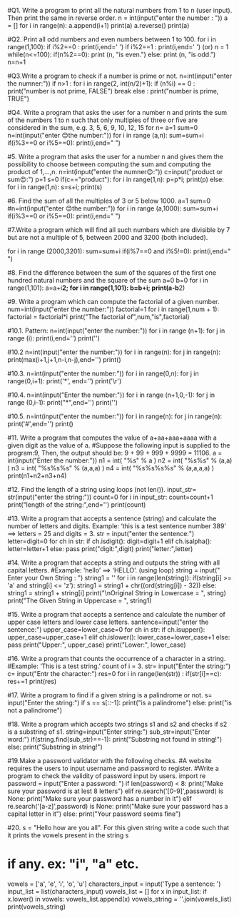#Q1. Write a program to print all the natural numbers from 1 to n (user input). Then print the same in reverse order.
n = int(input("enter the number : "))
a = []
for i in range(n):
    a.append(i+1)
print(a)
a.reverse()
print(a)

#Q2. Print all odd numbers and even numbers between 1 to 100.
for i in range(1,100): 
    if i%2==0 :
        print(i,end=' ')
    if i%2==1 :
        print(i,end=' ')
        (or)
n = 1 
while(n<=100): 
        if(n%2==0): 
            print (n, "is even.")
        else:
             print (n, "is odd.") 
        n=n+1        
        
#Q3.Write a program to check if a number is prime or not.
n=int(input("enter the numner:"))
if n>1 :
    for i in range(2, int(n/2)+1):
        if (n%i) == 0 :
            print("number is not prime, FALSE")
            break
        else :
            print("number is prime, TRUE")
  
#Q4. Write a program that asks the user for a number n and prints the sum of the numbers 1 to n such that only multiples of three or five are considered in the sum, e.g. 3, 5, 6, 9, 10, 12, 15 for n=
a=1
sum=0
n=int(input("enter 😊the number:"))
for i in range (a,n):
    sum=sum+i
    if(i%3==0 or i%5==0):
        print(i,end=" ")

#5. Write a program that asks the user for a number n and gives them the possibility to choose between computing the sum and computing the product of 1,…,n.
n=int(input("enter the numner😊:"))
c=input("product or sum😍:")
p=1
s=0
if(c=="product"):
    for i in range(1,n):
        p=p*i;
    print(p)
else:
    for i in range(1,n):
        s=s+i;
    print(s)

#6. Find the sum of all the multiples of 3 or 5 below 1000.
a=1
sum=0
#n=int(input("enter 😊the number:"))
for i in range (a,1000):
    sum=sum+i
    if(i%3==0 or i%5==0):
        print(i,end=" ")
        
#7.Write a program which will find all such numbers which are divisible by 7 but are not a multiple of 5, between 2000 and 3200 (both included).

for i in range (2000,3201):
    sum=sum+i
    if(i%7==0 and i%5!=0):
        print(i,end=" ")   
        
#8. Find the difference between the sum of the squares of the first one hundred natural numbers and the square of the sum
a=0
b=0
for i in range(1,101):
    a=a+i**2;
for i in range(1,101):
    b=b+i;
print(a-b**2)

#9. Write a program which can compute the factorial of a given number.
num=int(input("enter the number:"))
factorial=1
for i in range(1,num + 1):
       factorial = factorial*i
print("The factorial of",num,"is",factorial)

#10.1. Pattern:
n=int(input("enter the number:"))
for i in range (n+1):
    for j in range (i):
        print(i,end='')
    print('')
    
#10.2
n=int(input("enter the number:"))
for i in range(n):
    for j in range(n):
        print(max(i+1,j+1,n-i,n-j),end='')
    print()   
    
#10.3.
n=int(input("enter the number:"))
for i in range(0,n):
    for j in range(0,i+1):
        print('*', end='')
    print('\r')
    
#10.4.
n=int(input("Enter the number:"))
for i in range (n+1,0,-1):
    for j in range (0,i-1):
        print("*",end='')
    print('')
    
#10.5.
n=int(input("enter the number:"))
for i in range(n):
    for j in range(n):
        print('#',end='')
    print()

#11. Write a program that computes the value of a+aa+aaa+aaaa with a given digit as the value of a.
#Suppose the following input is supplied to the program:9, Then, the output should be: 9 + 99 + 999 + 9999 =  11106.
a = int(input("Enter the number:"))
n1 = int( "%s" % a )
n2 = int( "%s%s" % (a,a) )
n3 = int( "%s%s%s" % (a,a,a) )
n4 = int( "%s%s%s%s" % (a,a,a,a) )
print(n1+n2+n3+n4)

#12. Find the length of a string using loops (not len()).
input_str= str(input("enter the string:"))
count=0
for i in input_str:
    count=count+1
print("length of the string:",end='')
print(count)
 
#13. Write a program that accepts a sentence (string) and calculate the number of letters and digits. Example: ‘this is a test sentence number 389’ ==> letters = 25 and digits = 3.
str = input("enter the sentence:")
letter=digit=0
for ch in str:
    if ch.isdigit():
        digit=digit+1
    elif ch.isalpha():
        letter=letter+1
    else:
        pass
print("digit:",digit)
print("letter:",letter)

#14.  Write a program that accepts a string and outputs the string with all capital letters.
#Example: ‘hello’ ==> ‘HELLO’. (using loop)
string = input(" Enter your Own String : ")
string1 = ''
for i in range(len(string)):
    if(string[i] >= 'a' and string[i] <= 'z'):
        string1 = string1 + chr((ord(string[i]) - 32))
    else:
        string1 = string1 + string[i]
print("\nOriginal String in Lowercase  =  ", string)
print("The Given String in Uppercase =  ", string1)

#15. Write a program that accepts a sentence and calculate the number of upper case letters and lower case letters.
santence=input("enter the sentence:")
upper_case=lower_case=0
for ch in str:
    if ch.isupper():
        upper_case=upper_case+1
    elif ch.islower():
        lower_case=lower_case+1
    else:
        pass
print("Upper:", upper_case)
print("Lower:", lower_case)

#16. Write  a program that counts the occurrence of a character in a string.
#Example: ‘This is a test string.’ count of i = 3.
str= input("Enter the string:")
c= input("Entr the character:")
res=0
for i in range(len(str)) :
    if(str[i]==c):
        res+=1
print(res)    
    
#17. Write a program to find if a given string is a palindrome or not.
s= input("Enter the string:")
if s == s[::-1]:
    print("is a palindrome")
else:
    print("is not a palindrome")
    
#18. Write a program which accepts two strings s1 and s2 and checks if s2 is a substring of s1.
string=input("Enter string:")
sub_str=input("Enter word:")
if(string.find(sub_str)==-1):
      print("Substring not found in string!")
else:
      print("Substring in string!")
      
#19.Make a password validator with the following checks. 
#A website requires the users to input username and password to register. 
#Write a program to check the validity of password input by users.
import re
password = input("Enter a password: ")
if len(password) < 8:
    print("Make sure your password is at lest 8 letters")
elif re.search('[0-9]',password) is None:
    print("Make sure your password has a number in it")
elif re.search('[a-z]',password) is None: 
    print("Make sure your password has a capital letter in it")
else:
    print("Your password seems fine")
    
#20. s = "Hello how are you all". For this given string write a code such that it prints the vowels present in the string s 
# if any.  ex: "i", "a" etc.
vowels = ['a', 'e', 'i', 'o', 'u']
characters_input = input('Type a sentence: ')
input_list = list(characters_input)
vowels_list = []
for x in input_list:
    if x.lower() in vowels:
        vowels_list.append(x)
vowels_string = ''.join(vowels_list)
print(vowels_string)
